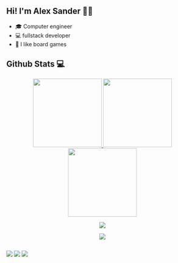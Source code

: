 ## Hi! I'm Alex Sander :man_technologist:

- 🎓 Computer engineer
- 💻 fullstack developer
- 🎲 I like board games

## Github Stats 💻
<div align="center">
  <a href="https://github.com/AllexFelicio">
    <img height="180em" src="https://github-readme-stats.vercel.app/api?username=AllexFelicio&theme=react&show_icons=true&hide_border=true&count_private=true"/>
    <img height="180em" src="https://github-readme-streak-stats.herokuapp.com/?user=AllexFelicio&theme=react&hide_border=true"/>
  <img height="180em" src="https://github-readme-stats.vercel.app/api/top-langs/?username=AllexFelicio&theme=react&show_icons=true&hide_border=true&layout=compact"/>
  
</div>
<p align="center">
  <a href="https://skillicons.dev">
    <img src="https://skillicons.dev/icons?i=cpp,cs,dotnet,nodejs,postgres,py,react,figma,git,vscode,visualstudio" />
  </a>
</p> 

<div align="center" >
     <img src="https://github-profile-trophy.vercel.app/?username=AllexFelicio&row=1&column=6&theme=dracula&margin-w=15&margin-h=15"/>
  </div>
  
  ##
 
<div> 
  <a href="https://www.instagram.com/aleesk_" target="_blank"><img src="https://img.shields.io/badge/-Instagram-%23E4405F?style=for-the-badge&logo=instagram&logoColor=white" target="_blank"></a>
  <a href = "mailto:junioralex106@gmail.com"><img src="https://img.shields.io/badge/-Gmail-%23333?style=for-the-badge&logo=gmail&logoColor=white" target="_blank"></a>
  <a href="https://www.linkedin.com/in/alex-felicio/" target="_blank"><img src="https://img.shields.io/badge/-LinkedIn-%230077B5?style=for-the-badge&logo=linkedin&logoColor=white" target="_blank"></a> 
</div>
